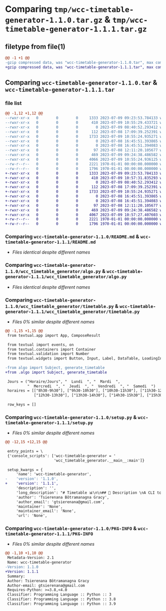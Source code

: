 # Comparing `tmp/wcc-timetable-generator-1.1.0.tar.gz` & `tmp/wcc-timetable-generator-1.1.1.tar.gz`

## filetype from file(1)

```diff
@@ -1 +1 @@
-gzip compressed data, was "wcc-timetable-generator-1.1.0.tar", max compression
+gzip compressed data, was "wcc-timetable-generator-1.1.1.tar", max compression
```

## Comparing `wcc-timetable-generator-1.1.0.tar` & `wcc-timetable-generator-1.1.1.tar`

### file list

```diff
@@ -1,12 +1,12 @@
--rwxr-xr-x   0        0        0     1333 2023-07-09 09:23:53.784133 wcc-timetable-generator-1.1.0/README.md
--rwxr-xr-x   0        0        0      410 2023-07-09 10:55:29.433721 wcc-timetable-generator-1.1.0/pyproject.toml
--rwxr-xr-x   0        0        0        0 2023-07-09 08:40:52.293412 wcc-timetable-generator-1.1.0/wcc_timetable_generator/__init__.py
--rwxr-xr-x   0        0        0      112 2023-07-08 17:09:39.252391 wcc-timetable-generator-1.1.0/wcc_timetable_generator/__main__.py
--rwxr-xr-x   0        0        0     1733 2023-07-09 10:55:24.935271 wcc-timetable-generator-1.1.0/wcc_timetable_generator/algo.py
--rwxr-xr-x   0        0        0        0 2023-07-08 16:45:51.393865 wcc-timetable-generator-1.1.0/wcc_timetable_generator/components/__init__.py
--rwxr-xr-x   0        0        0        0 2023-07-08 16:45:51.394083 wcc-timetable-generator-1.1.0/wcc_timetable_generator/components/entry.py
--rwxr-xr-x   0        0        0       97 2023-07-08 12:11:20.105677 wcc-timetable-generator-1.1.0/wcc_timetable_generator/subject_model.py
--rwxr-xr-x   0        0        0      469 2023-07-09 09:24:38.486582 wcc-timetable-generator-1.1.0/wcc_timetable_generator/timetable.css
--rwxr-xr-x   0        0        0     4066 2023-07-09 10:55:24.936125 wcc-timetable-generator-1.1.0/wcc_timetable_generator/timetable.py
--rw-r--r--   0        0        0     2221 1970-01-01 00:00:00.000000 wcc-timetable-generator-1.1.0/setup.py
--rw-r--r--   0        0        0     1796 1970-01-01 00:00:00.000000 wcc-timetable-generator-1.1.0/PKG-INFO
+-rwxr-xr-x   0        0        0     1333 2023-07-09 09:23:53.784133 wcc-timetable-generator-1.1.1/README.md
+-rwxr-xr-x   0        0        0      410 2023-07-09 10:57:31.835293 wcc-timetable-generator-1.1.1/pyproject.toml
+-rwxr-xr-x   0        0        0        0 2023-07-09 08:40:52.293412 wcc-timetable-generator-1.1.1/wcc_timetable_generator/__init__.py
+-rwxr-xr-x   0        0        0      112 2023-07-08 17:09:39.252391 wcc-timetable-generator-1.1.1/wcc_timetable_generator/__main__.py
+-rwxr-xr-x   0        0        0     1733 2023-07-09 10:55:24.935271 wcc-timetable-generator-1.1.1/wcc_timetable_generator/algo.py
+-rwxr-xr-x   0        0        0        0 2023-07-08 16:45:51.393865 wcc-timetable-generator-1.1.1/wcc_timetable_generator/components/__init__.py
+-rwxr-xr-x   0        0        0        0 2023-07-08 16:45:51.394083 wcc-timetable-generator-1.1.1/wcc_timetable_generator/components/entry.py
+-rwxr-xr-x   0        0        0       97 2023-07-08 12:11:20.105677 wcc-timetable-generator-1.1.1/wcc_timetable_generator/subject_model.py
+-rwxr-xr-x   0        0        0      469 2023-07-09 09:24:38.486582 wcc-timetable-generator-1.1.1/wcc_timetable_generator/timetable.css
+-rwxr-xr-x   0        0        0     4067 2023-07-09 10:57:27.407603 wcc-timetable-generator-1.1.1/wcc_timetable_generator/timetable.py
+-rw-r--r--   0        0        0     2221 1970-01-01 00:00:00.000000 wcc-timetable-generator-1.1.1/setup.py
+-rw-r--r--   0        0        0     1796 1970-01-01 00:00:00.000000 wcc-timetable-generator-1.1.1/PKG-INFO
```

### Comparing `wcc-timetable-generator-1.1.0/README.md` & `wcc-timetable-generator-1.1.1/README.md`

 * *Files identical despite different names*

### Comparing `wcc-timetable-generator-1.1.0/wcc_timetable_generator/algo.py` & `wcc-timetable-generator-1.1.1/wcc_timetable_generator/algo.py`

 * *Files identical despite different names*

### Comparing `wcc-timetable-generator-1.1.0/wcc_timetable_generator/timetable.py` & `wcc-timetable-generator-1.1.1/wcc_timetable_generator/timetable.py`

 * *Files 0% similar despite different names*

```diff
@@ -1,15 +1,15 @@
 from textual.app import App, ComposeResult
 
 from textual import events, on
 from textual.containers import Container
 from textual.validation import Number
 from textual.widgets import Button, Input, Label, DataTable, LoadingIndicator
 
-from algo import Subject, generate_timetable
+from .algo import Subject, generate_timetable
 
 Jours = ("Horaire/Jours", "  Lundi  ", "  Mardi  ",
          "  Mercredi  ", "  Jeudi  ", "  Vendredi  ", "  Samedi  ")
 horaires = [["8h30-9h30"], ["9h30-10h30"], ["10h30-11h30"], ["11h30-12h30"],
             ["12h30-13h30"], ["13h30-14h30"], ["14h30-15h30"], ["15h30-16h30"], ["16h30-17h30"]]
 
 row_keys = []
```

### Comparing `wcc-timetable-generator-1.1.0/setup.py` & `wcc-timetable-generator-1.1.1/setup.py`

 * *Files 0% similar despite different names*

```diff
@@ -12,15 +12,15 @@
 
 entry_points = \
 {'console_scripts': ['wcc-timetable-generator = '
                      'wcc_timetable_generator.__main__:main']}
 
 setup_kwargs = {
     'name': 'wcc-timetable-generator',
-    'version': '1.1.0',
+    'version': '1.1.1',
     'description': '',
     'long_description': "# Timetable 📊\n\n## 📰 Description \nA CLI tool that allow you to generate a timetable for your school or university such that : \n - A subject can't be seen on two consecutive days\n - A subject have a minimum of 2 hours per week and a maximum of 6\n - The timetable is divided in slots of 2 hours\n - The subjects are distributed between monday morning and saturady morning\n - Morning classes begin at 8:30 and end at 12:30\n - Afternoon classes begin at 13:30 and end at 17:30\n\n ## 📦 Installation \n\n ### 💻 Local installation\n\nTo install this project locally, you first have to clone this repo and install [poetry](https://python-poetry.org/) with pip : `pip install poetry`.\nThen, go to the root directory and run the following commands : \n```bash\npoetry install # install all the necessary dependencies\npoetry build\npoetry run python -m wcc_timetable_generator \n```\n\n ### 🌐 Installation with PIP\n ```bash\n pip install wcc-timetable-generator\n ```\n\n## 🖱 Usage\nIf you installed it with pip, this is how to run the project : \n```bash\nwcc-timetable-generator\n```\n\n## Roadmap\n- [x] Add the algorithm \n- [x] Add GUI-like UI\n- [x] Publish to PyPI\n- [ ] Fix display and algo so that there are are 1 hour classes\n- [ ] Add an animated GIF as demo to `README.md`\n- [ ] Write tests\n- [ ] Add quit button\n- [ ] Print error messages\n",
     'author': 'Tsierenana Bôtramanagna Gracy',
     'author_email': 'gtsierenana@gmail.com',
     'maintainer': 'None',
     'maintainer_email': 'None',
     'url': 'None',
```

### Comparing `wcc-timetable-generator-1.1.0/PKG-INFO` & `wcc-timetable-generator-1.1.1/PKG-INFO`

 * *Files 0% similar despite different names*

```diff
@@ -1,10 +1,10 @@
 Metadata-Version: 2.1
 Name: wcc-timetable-generator
-Version: 1.1.0
+Version: 1.1.1
 Summary: 
 Author: Tsierenana Bôtramanagna Gracy
 Author-email: gtsierenana@gmail.com
 Requires-Python: >=3.8,<4.0
 Classifier: Programming Language :: Python :: 3
 Classifier: Programming Language :: Python :: 3.8
 Classifier: Programming Language :: Python :: 3.9
```

